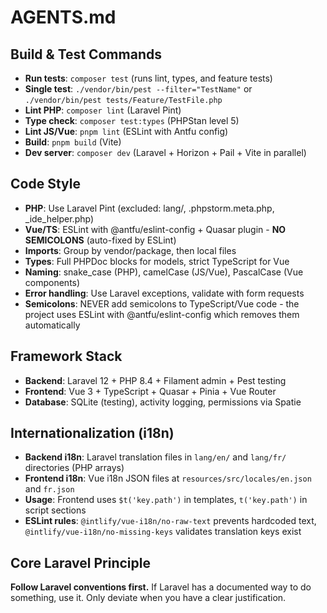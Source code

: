 # AGENTS.md

## Build & Test Commands

- **Run tests**: `composer test` (runs lint, types, and feature tests)
- **Single test**: `./vendor/bin/pest --filter="TestName"` or `./vendor/bin/pest tests/Feature/TestFile.php`
- **Lint PHP**: `composer lint` (Laravel Pint)
- **Type check**: `composer test:types` (PHPStan level 5)
- **Lint JS/Vue**: `pnpm lint` (ESLint with Antfu config)
- **Build**: `pnpm build` (Vite)
- **Dev server**: `composer dev` (Laravel + Horizon + Pail + Vite in parallel)

## Code Style

- **PHP**: Use Laravel Pint (excluded: lang/, .phpstorm.meta.php, \_ide_helper.php)
- **Vue/TS**: ESLint with @antfu/eslint-config + Quasar plugin - **NO SEMICOLONS** (auto-fixed by ESLint)
- **Imports**: Group by vendor/package, then local files
- **Types**: Full PHPDoc blocks for models, strict TypeScript for Vue
- **Naming**: snake_case (PHP), camelCase (JS/Vue), PascalCase (Vue components)
- **Error handling**: Use Laravel exceptions, validate with form requests
- **Semicolons**: NEVER add semicolons to TypeScript/Vue code - the project uses ESLint with @antfu/eslint-config which removes them automatically

## Framework Stack

- **Backend**: Laravel 12 + PHP 8.4 + Filament admin + Pest testing
- **Frontend**: Vue 3 + TypeScript + Quasar + Pinia + Vue Router
- **Database**: SQLite (testing), activity logging, permissions via Spatie

## Internationalization (i18n)

- **Backend i18n**: Laravel translation files in `lang/en/` and `lang/fr/` directories (PHP arrays)
- **Frontend i18n**: Vue i18n JSON files at `resources/src/locales/en.json` and `fr.json`
- **Usage**: Frontend uses `$t('key.path')` in templates, `t('key.path')` in script sections
- **ESLint rules**: `@intlify/vue-i18n/no-raw-text` prevents hardcoded text, `@intlify/vue-i18n/no-missing-keys` validates translation keys exist

## Core Laravel Principle

**Follow Laravel conventions first.** If Laravel has a documented way to do something, use it. Only deviate when you have a clear justification.
